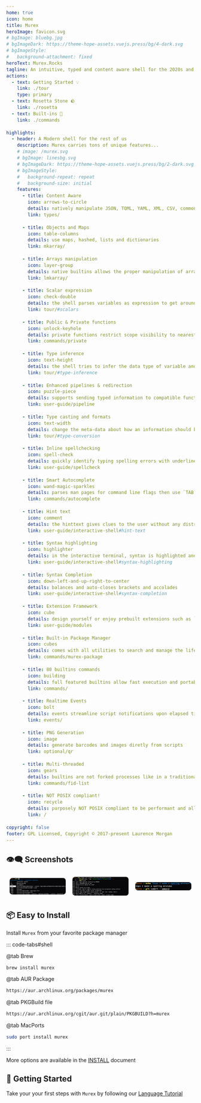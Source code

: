 ```yaml
---
home: true
icon: home
title: Murex
heroImage: favicon.svg
# bgImage: bluebg.jpg
# bgImageDark: https://theme-hope-assets.vuejs.press/bg/4-dark.svg
# bgImageStyle:
#   background-attachment: fixed
heroText: Murex.Rocks
tagline: An intuitive, typed and content aware shell for the 2020s and beyond.
actions:
  - text: Getting Started 💡
    link: ./tour
    type: primary
  - text: Rosetta Stone 🪨
    link: ./rosetta
  - text: Built-ins 📔
    link: ./commands

highlights:
  - header: A Modern shell for the rest of us
    description: Murex carries tons of unique features...
    # image: /murex.svg
    # bgImage: linesbg.svg
    # bgImageDark: https://theme-hope-assets.vuejs.press/bg/2-dark.svg
    # bgImageStyle:
    #   background-repeat: repeat
    #   background-size: initial
    features:
      - title: Content Aware
        icon: arrows-to-circle
        details: natively manipulate JSON, TOML, YAML, XML, CSV, commonlog
        link: types/

      - title: Objects and Maps
        icon: table-columns
        details: use maps, hashed, lists and dictionaries
        link: mkarray/

      - title: Arrays manipulation
        icon: layer-group
        details: native builtins allows the proper manipulation of arrays
        link: lmkarray/

      - title: Scalar expression
        icon: check-double
        details: the shell parses variables as expression to get around accidental bugs due to spaces
        link: tour/#scalars

      - title: Public & Private functions
        icon: unlock-keyhole
        details: private functions restrict scope visibility to nearest module or source file
        link: commands/private

      - title: Type inference
        icon: text-height
        details: the shell tries to infer the data type of variable and pipelines it manages
        link: tour/#type-inference

      - title: Enhanced pipelines & redirection
        icon: puzzle-piece
        details: supports sending typed information to compatible functions via redirection and pipelines
        link: user-guide/pipeline

      - title: Type casting and formats
        icon: text-width
        details: change the meta-data about how an information should be read or displayed
        link: tour/#type-conversion

      - title: Inline spellchecking
        icon: spell-check
        details: quickly identify typing spelling errors with underlines text
        link: user-guide/spellcheck

      - title: Smart Autocomplete
        icon: wand-magic-sparkles
        details: parses man pages for command line flags then use `TAB` to auto-complete commands and parameters,
        link: commands/autocomplete

      - title: Hint text
        icon: comment
        details: the hinttext gives clues to the user without any distractions
        link: user-guide/interactive-shell#hint-text

      - title: Syntax highlighting
        icon: highlighter
        details: in the interactive terminal, syntax is highlighted and style can be piped to the next built-in
        link: user-guide/interactive-shell#syntax-highlighting

      - title: Syntax Completion
        icon: down-left-and-up-right-to-center
        details: balances and auto-closes brackets and accolades
        link: user-guide/interactive-shell#syntax-completion

      - title: Extension Framework
        icon: cube
        details: design yourself or enjoy prebuilt extensions such as `auto-jump` or `starfish`
        link: user-guide/modules

      - title: Built-in Package Manager
        icon: cubes
        details: comes with all utilities to search and manage the lifecycle of packages
        link: commands/murex-package

      - title: 80 builtins commands
        icon: building
        details: full featured builtins allow fast execution and portability
        link: commands/

      - title: Realtime Events
        icon: bolt
        details: events streamline script notifications upon elapsed time, keypress, completion, prompt or filesystem changes
        link: events/

      - title: PNG Generation
        icon: image
        details: generate barcodes and images diretly from scripts
        link: optional/qr

      - title: Multi-threaded
        icon: gears
        details: builtins are not forked processes like in a traditional POSIX shell, rather separate threads to optimize resource and performance
        link: commands/fid-list

      - title: NOT POSIX compliant!
        icon: recycle
        details: purposely NOT POSIX compliant to be performant and allow for extended capabilities
        link: /

copyright: false
footer: GPL Licensed, Copyright © 2017-present Laurence Morgan
---
```


## 👁‍🗨 Screenshots

<!-- markdownlint-disable -->

<div class="image-preview">
  <img src="/murex-kill-autocomplete.png" />
  <img src="/murex-open-foreach.png" />
  <img src="/murex-spellchecker.png" />
</div>

<style>
  .image-preview {
    display: flex;
    justify-content: space-evenly;
    align-items: center;
    flex-wrap: wrap;
  }

  .image-preview > img {
     box-sizing: border-box;
     width: 33.3% !important;
     padding: 9px;
     border-radius: 16px;
  }

  @media (max-width: 719px){
    .image-preview > img {
      width: 50% !important;
    }
  }

  @media (max-width: 419px){
    .image-preview > img {
      width: 100% !important;
    }
  }
</style>

<!-- markdownlint-restore -->

## 📦 Easy to Install

Install `Murex` from your favorite package manager

::: code-tabs#shell

@tab Brew

```bash
brew install murex
```

@tab AUR Package

```bash
https://aur.archlinux.org/packages/murex
```

@tab PKGBuild file

```bash
https://aur.archlinux.org/cgit/aur.git/plain/PKGBUILD?h=murex
```

@tab MacPorts

```bash
sudo port install murex
```

:::

More options are available in the [INSTALL](install/) document

## 🛟 Getting Started

Take your your first steps with `Murex` by following our [Language Tutorial](tour/)
